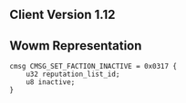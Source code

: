 ## Client Version 1.12

## Wowm Representation
```rust,ignore
cmsg CMSG_SET_FACTION_INACTIVE = 0x0317 {
    u32 reputation_list_id;    
    u8 inactive;    
}

```
